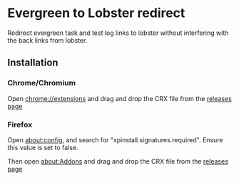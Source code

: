 # Evergreen to Lobster redirect

Redirect evergreen task and test log links to lobster without interfering
with the back links from lobster.

## Installation
### Chrome/Chromium
Open [chrome://extensions](chrome://extensions) and drag and drop the CRX file from the [releases page](https://github.com/richardsamuels/lobster-redirect/releases)

### Firefox
Open [about:config](about:config), and search for "xpinstall.signatures.required". Ensure this value is set to false.

Then open [about:Addons](about:Addons) and drag and drop the CRX file from the [releases page](https://github.com/richardsamuels/lobster-redirect/releases)
